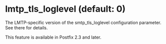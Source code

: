 # lmtp_tls_loglevel (default: 0)
 The LMTP-specific version of the smtp\_tls\_loglevel
configuration parameter. See there for details. 


 This feature is available in Postfix 2.3 and later. 


